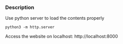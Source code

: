 ### Description

Use python server to load the contents properly

`python3 -m http.server`

Access the website on localhost: http://localhost:8000 